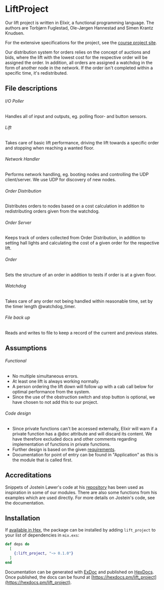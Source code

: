 # LiftProject
Our lift project is written in Elixir, a functional programming language. The authors are Torbjørn Fuglestad, Ole-Jørgen Hannestad and Simen Krantz Knudsen.

For the extensive specifications for the project, see the [course project site](https://github.com/TTK4145/Project).

Our distribution system for orders relies on the concept of auctions and bids, where the lift with the lowest cost for the respective order will be assigned the order. In addition, all orders are assigned a watchdog in the form of another node in the network. If the order isn't completed within a specific time, it's redistributed.

## File descriptions
###### I/O Poller
Handles all of input and outputs, eg. polling floor- and button sensors.
###### Lift
Takes care of basic lift performance, driving the lift towards a specific order and stopping when reaching a wanted floor.
###### Network Handler
Performs network handling, eg. booting nodes and controlling the UDP client/server. We use UDP for discovery of new nodes.
###### Order Distribution
Distributes orders to nodes based on a cost calculation in addition to redistributing orders given from the watchdog.
###### Order Server
Keeps track of orders collected from Order Distribution, in addition to setting hall lights and calculating the cost of a given order for the respective lift.
###### Order
Sets the structure of an order in addition to tests if order is at a given floor.
###### Watchdog
Takes care of any order not being handled within reasonable time, set by the timer length @watchdog_timer.
###### File back up
Reads and writes to file to keep a record of the current and previous states.

## Assumptions
###### Functional
- No multiple simultaneous errors.
- At least one lift is always working normally.
- A person ordering the lift down will follow up with a cab call below for optimal performance from the system.
- Since the use of the obstruction switch and stop button is optional, we have chosen to not add this to our project.
###### Code design
- Since private functions can't be accessed externally, Elixir will warn if a private function has a @doc attribute and will        discard its content. We have therefore excluded docs and other comments regarding implementation of functions in private functions.
- Further design is based on the given [requirements](https://github.com/TTK4145/Project2018/blob/master/EVALUATION.md#code-evaluation).
- Documentation for point of entry can be found in "Application" as this is the module that is called first.

## Accreditations
Snippets of Jostein Løwer's code at his [repository](https://github.com/jostlowe/kokeplata) has been used as inspiration in some of our modules. There are also some functions from his examples which are used directly. For more details on Jostein's code, see the documentation.

## Installation
If [available in Hex](https://hex.pm/docs/publish), the package can be installed
by adding `lift_project` to your list of dependencies in `mix.exs`:

```elixir
def deps do
  [
    {:lift_project, "~> 0.1.0"}
  ]
end
```

Documentation can be generated with [ExDoc](https://github.com/elixir-lang/ex_doc)
and published on [HexDocs](https://hexdocs.pm). Once published, the docs can
be found at [https://hexdocs.pm/lift_project](https://hexdocs.pm/lift_project).
